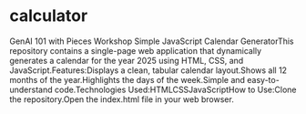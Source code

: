 # calculator
GenAI 101 with Pieces Workshop
Simple JavaScript Calendar GeneratorThis repository contains a single-page web application that dynamically generates a calendar for the year 2025 using HTML, CSS, and JavaScript.Features:Displays a clean, tabular calendar layout.Shows all 12 months of the year.Highlights the days of the week.Simple and easy-to-understand code.Technologies Used:HTMLCSSJavaScriptHow to Use:Clone the repository.Open the index.html file in your web browser.
